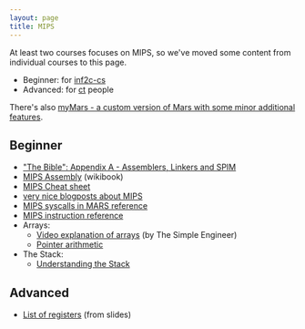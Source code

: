 ```yaml
---
layout: page
title: MIPS
---
```


At least two courses focuses on MIPS, so we've moved some content from individual courses to this page.

- Beginner: for [inf2c-cs](/inf2#inf2c-cs)
- Advanced: for [ct](/inf3#ct) people

There's also [myMars - a custom version of Mars with some minor additional features](https://github.com/qaisjp/myMARS/releases).

## Beginner

- ["The Bible": Appendix A - Assemblers, Linkers and SPIM](http://pages.cs.wisc.edu/~larus/HP_AppA.pdf)
- [MIPS Assembly](https://en.wikibooks.org/wiki/MIPS_Assembly) (wikibook)
- [MIPS Cheat sheet](https://inst.eecs.berkeley.edu/~cs61c/resources/MIPS_Green_Sheet.pdf)
- [very nice blogposts about MIPS](http://davidlovesprogramming.blogspot.co.uk/search/label/Mips)
- [MIPS syscalls in MARS reference](http://courses.missouristate.edu/kenvollmar/mars/help/syscallhelp.html)
- [MIPS instruction reference](http://www.mrc.uidaho.edu/mrc/people/jff/digital/MIPSir.html)
- Arrays:
  - [Video explanation of arrays](https://www.youtube.com/watch?v=ls4QpZD2Cow) (by The Simple Engineer)
  - [Pointer arithmetic](https://courses.washington.edu/css342/zander/css332/pointerarith.html)
- The Stack:
  - [Understanding the Stack](https://web.archive.org/web/20171217113151/http://www.cs.umd.edu/class/sum2003/cmsc311/Notes/Mips/stack.html)


## Advanced

- [List of registers](https://www.inf.ed.ac.uk/teaching/courses/ct/18-19/slides/10-mips-assembly.pdf#page=7) (from slides)

